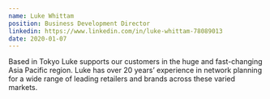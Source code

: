 ```yaml
---
name: Luke Whittam
position: Business Development Director
linkedin: https://www.linkedin.com/in/luke-whittam-78089013
date: 2020-01-07
---
```


Based in Tokyo Luke supports our customers in the huge and fast-changing Asia Pacific region. Luke has over 20 years’ experience in network planning for a wide range of leading retailers and brands across these varied markets.
